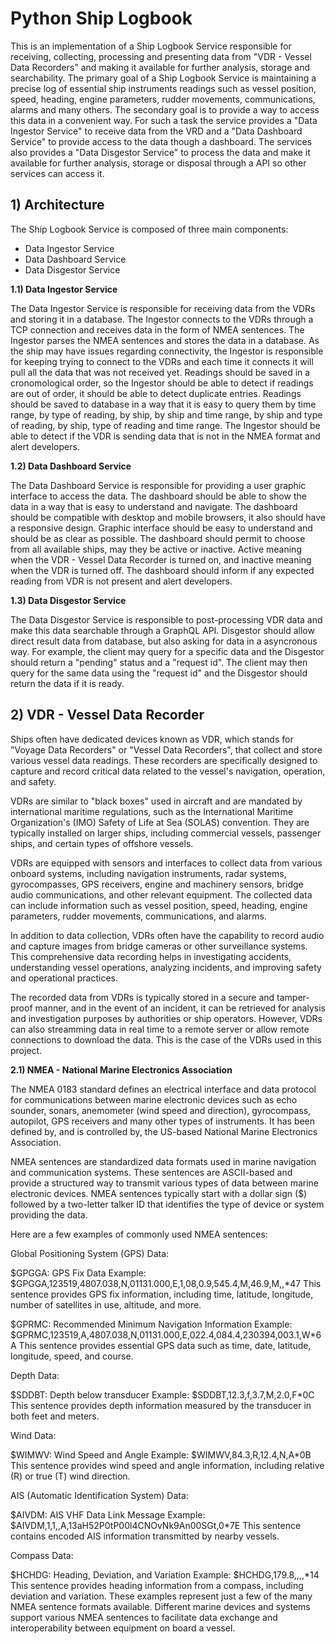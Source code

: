 # Python Ship Logbook

This is an implementation of a Ship Logbook Service responsible for receiving, collecting, processing and presenting data from "VDR - Vessel Data Recorders" and making it available for further analysis, storage and searchability. The primary goal of a Ship Logbook Service is maintaining a precise log of essential ship instruments readings such as vessel position, speed, heading, engine parameters, rudder movements, communications, alarms and many others. The secondary goal is to provide a way to access this data in a convenient way. For such a task the service provides a "Data Ingestor Service" to receive data from the VRD and a "Data Dashboard Service" to provide access to the data though a dashboard. The services also provides a "Data Disgestor Service" to process the data and make it available for further analysis,  storage or disposal through a API so other services can access it.

## 1) Architecture

The Ship Logbook Service is composed of three main components:

- Data Ingestor Service
- Data Dashboard Service
- Data Disgestor Service

**1.1) Data Ingestor Service**

The Data Ingestor Service is responsible for receiving data from the VDRs and storing it in a database. The Ingestor connects to the VDRs through a TCP connection and receives data in the form of NMEA sentences. The Ingestor parses the NMEA sentences and stores the data in a database. As the ship may have issues regarding connectivity, the Ingestor is responsible for keeping trying to connect to the VDRs and each time it connects it will pull all the data that was not received yet. Readings should be saved in a cronomological order, so the Ingestor should be able to detect if readings are out of order, it should be able to detect duplicate entries. Readings should be saved to database in a way that it is easy to query them by time range, by type of reading, by ship, by ship and time range, by ship and type of reading, by ship, type of reading and time range. The Ingestor should be able to detect if the VDR is sending data that is not in the NMEA format and alert developers. 

**1.2) Data Dashboard Service**

The Data Dashboard Service is responsible for providing a user graphic interface to access the data. The dashboard should be able to show the data in a way that is easy to understand and navigate. The dashboard should be compatible with desktop and mobile browsers, it also should have a responsive design. Graphic interface should be easy to understand and should be as clear as possible. The dashboard should permit to choose from all available ships, may they be active or inactive. Active meaning when the VDR - Vessel Data Recorder is turned on, and inactive meaning when the VDR is turned off. The dashboard should inform if any expected reading from VDR is not present and alert developers. 

**1.3) Data Disgestor Service**

The Data Disgestor Service is responsible to post-processing VDR data and make this data searchable through a GraphQL API. Disgestor should allow direct result data from database, but also asking for data in a asyncronous way. For example, the client may query for a specific data and the Disgestor should return a "pending" status and a "request id". The client may then query for the same data using the "request id" and the Disgestor should return the data if it is ready.

## 2) VDR - Vessel Data Recorder

Ships often have dedicated devices known as VDR, which stands for "Voyage Data Recorders" or "Vessel Data Recorders", that collect and store various vessel data readings. These recorders are specifically designed to capture and record critical data related to the vessel's navigation, operation, and safety.

VDRs are similar to "black boxes" used in aircraft and are mandated by international maritime regulations, such as the International Maritime Organization's (IMO) Safety of Life at Sea (SOLAS) convention. They are typically installed on larger ships, including commercial vessels, passenger ships, and certain types of offshore vessels.

VDRs are equipped with sensors and interfaces to collect data from various onboard systems, including navigation instruments, radar systems, gyrocompasses, GPS receivers, engine and machinery sensors, bridge audio communications, and other relevant equipment. The collected data can include information such as vessel position, speed, heading, engine parameters, rudder movements, communications, and alarms.

In addition to data collection, VDRs often have the capability to record audio and capture images from bridge cameras or other surveillance systems. This comprehensive data recording helps in investigating accidents, understanding vessel operations, analyzing incidents, and improving safety and operational practices.

The recorded data from VDRs is typically stored in a secure and tamper-proof manner, and in the event of an incident, it can be retrieved for analysis and investigation purposes by authorities or ship operators.
However, VDRs can also streamming data in real time to a remote server or allow remote connections to download the data. This is the case of the VDRs used in this project.

**2.1) NMEA - National Marine Electronics Association**

The NMEA 0183 standard defines an electrical interface and data protocol for communications between marine electronic devices such as echo sounder, sonars, anemometer (wind speed and direction), gyrocompass, autopilot, GPS receivers and many other types of instruments. It has been defined by, and is controlled by, the US-based National Marine Electronics Association.

NMEA sentences are standardized data formats used in marine navigation and communication systems. These sentences are ASCII-based and provide a structured way to transmit various types of data between marine electronic devices. NMEA sentences typically start with a dollar sign ($) followed by a two-letter talker ID that identifies the type of device or system providing the data.

Here are a few examples of commonly used NMEA sentences:

Global Positioning System (GPS) Data:

$GPGGA: GPS Fix Data
Example: $GPGGA,123519,4807.038,N,01131.000,E,1,08,0.9,545.4,M,46.9,M,,*47
This sentence provides GPS fix information, including time, latitude, longitude, number of satellites in use, altitude, and more.

$GPRMC: Recommended Minimum Navigation Information
Example: $GPRMC,123519,A,4807.038,N,01131.000,E,022.4,084.4,230394,003.1,W*6A
This sentence provides essential GPS data such as time, date, latitude, longitude, speed, and course.

Depth Data:

$SDDBT: Depth below transducer
Example: $SDDBT,12.3,f,3.7,M,2.0,F*0C
This sentence provides depth information measured by the transducer in both feet and meters.

Wind Data:

$WIMWV: Wind Speed and Angle
Example: $WIMWV,84.3,R,12.4,N,A*0B
This sentence provides wind speed and angle information, including relative (R) or true (T) wind direction.

AIS (Automatic Identification System) Data:

$AIVDM: AIS VHF Data Link Message
Example: $AIVDM,1,1,,A,13aH52P0tP00l4CNOvNk9An00SGt,0*7E
This sentence contains encoded AIS information transmitted by nearby vessels.

Compass Data:

$HCHDG: Heading, Deviation, and Variation
Example: $HCHDG,179.8,,,,*14
This sentence provides heading information from a compass, including deviation and variation.
These examples represent just a few of the many NMEA sentence formats available. Different marine devices and systems support various NMEA sentences to facilitate data exchange and interoperability between equipment on board a vessel.


